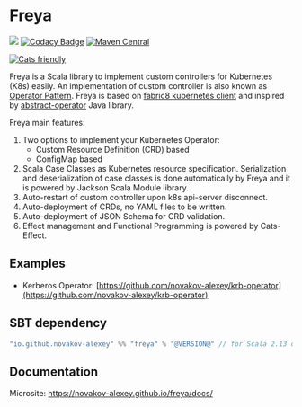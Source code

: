 # Freya

![](https://github.com/novakov-alexey/freya/workflows/Scala%20CI/badge.svg?branch=master)
[![Codacy Badge](https://api.codacy.com/project/badge/Grade/b91f0a22195e499c9d6bafd097c69dd6)](https://www.codacy.com/manual/novakov.alex/freya?utm_source=github.com&utm_medium=referral&utm_content=novakov-alexey/freya&utm_campaign=Badge_Grade)
[![Maven Central](https://maven-badges.herokuapp.com/maven-central/io.github.novakov-alexey/freya_2.13/badge.svg)](https://maven-badges.herokuapp.com/maven-central/io.github.novakov-alexey/freya_2.13)

<a href="https://typelevel.org/cats/"><img src="https://typelevel.org/cats/img/cats-badge-tiny.png" alt="Cats friendly" /></a> 

Freya is a Scala library to implement custom controllers for Kubernetes (K8s) easily. 
An implementation of custom controller is also known as [Operator Pattern](https://kubernetes.io/docs/concepts/extend-kubernetes/operator/). 
Freya is based on [fabric8 kubernetes client](https://github.com/fabric8io/kubernetes-client) and 
inspired by [abstract-operator](https://github.com/jvm-operators/abstract-operator) Java library.

Freya main features:
1. Two options to implement your Kubernetes Operator:
    - Custom Resource Definition (CRD) based
    - ConfigMap based
1. Scala Case Classes as Kubernetes resource specification. 
    Serialization and deserialization of case classes is done automatically by Freya and it is powered by
    Jackson Scala Module library.
1. Auto-restart of custom controller upon k8s api-server disconnect.
1. Auto-deployment of CRDs, no YAML files to be written.
1. Auto-deployment of JSON Schema for CRD validation.
1. Effect management and Functional Programming is powered by Cats-Effect.    

## Examples	

-   Kerberos Operator: [https://github.com/novakov-alexey/krb-operator](https://github.com/novakov-alexey/krb-operator) 

## SBT dependency

```scala
"io.github.novakov-alexey" %% "freya" % "@VERSION@" // for Scala 2.13 only at the moment
```

## Documentation

Microsite: https://novakov-alexey.github.io/freya/docs/
